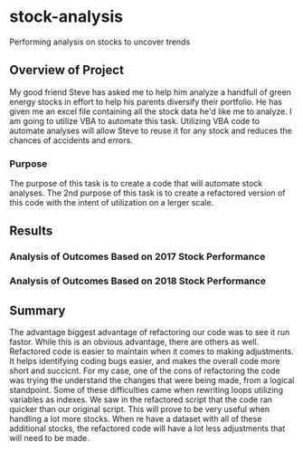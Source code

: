 # stock-analysis
Performing analysis on stocks to uncover trends

## Overview of Project
My good friend Steve has asked me to help him analyze a handfull of green energy stocks in effort to help his parents diversify their portfolio. He has given me an excel file containing all the stock data he'd like me to analyze. I am going to utilize VBA to automate this task. Utilizing VBA code to automate analyses will allow Steve to reuse it for any stock and reduces the chances of accidents and errors.

### Purpose
The purpose of this task is to create a code that will automate stock analyses. The 2nd purpose of this task is to create a refactored version of this code with the intent of utilization on a lerger scale.
## Results

### Analysis of Outcomes Based on 2017 Stock Performance

### Analysis of Outcomes Based on 2018 Stock Performance

## Summary

The advantage biggest advantage of refactoring our code was to see it run fastor. While this is an obvious advantage, there are others as well. Refactored code is easier to maintain when it comes to making adjustments. It helps identifying coding bugs easier, and makes the overall code more short and succicnt. For my case, one of the cons of refactoring the code was trying the understand the changes that were being made, from a logical standpoint. Some of these difficulties came when rewriting loops utilizing variables as indexes. We saw in the refactored script that the code ran quicker than our original script. This will prove to be very useful when handling a lot more stocks. When re have a dataset with all of these additional stocks, the refactored code will have a lot less adjustments that will need to be made.
